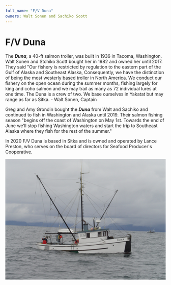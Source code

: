 ```yaml
---
full_name: "F/V Duna"
owners: Walt Sonen and Sachiko Scott
---
```

# F/V Duna

The ***Duna***, a 40-ft salmon troller, was built in 1936 in Tacoma, Washington.  Walt Sonen and Stchiko Scott bought her in 1982 and owned her until 2017.  They said "Our fishery is restricted by regulation to the eastern part of the Gulf of Alaska and Southeast Alaska,  Consequently, we have the distinction of being the most westerly based troller in North America.  We conduct our fishery on the open ocean during the summer months, fishing largely for king and coho salmon and we may trail as many as 72 individual lures at one time.   The Duna is a crew of two.  We base ourselves in Yakatat but may range as far as Sitka. - Walt Sonen, Captain

Greg and Amy Grondin bought the ***Duna*** from Walt and Sachiko and continued to fish in Washington and Alaska until 2019. Their salmon fishing season "begins off the coast of Washington on May 1st. Towards the end of June we’ll stop fishing Washington waters and start the trip to Southeast Alaska where they fish for the rest of the summer."

In 2020 F/V Duna is based in Sitka and is owned and operated by Lance Preston, who serves on the board of directors for Seafood Producer's Cooperative.

![](../assets/images/boats/duna-from-walt-021.jpg)

